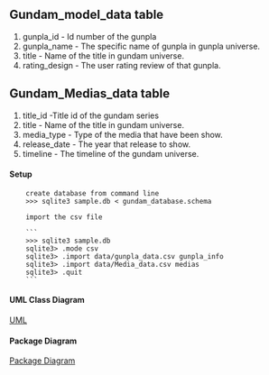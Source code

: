 ## Gundam_model_data table

1. gunpla_id - Id number of the gunpla
2. gunpla_name - The specific name of gunpla in gunpla universe.
3. title - Name of the title in gundam universe.
4. rating_design - The user rating review of that gunpla.

## Gundam_Medias_data table
1. title_id -Title id of the gundam series
2. title - Name of the title in gundam universe.
3. media_type - Type of the media that have been show.
4. release_date - The year that release to show.
5. timeline - The timeline of the gundam universe.

#### Setup
        
        create database from command line
        >>> sqlite3 sample.db < gundam_database.schema

        import the csv file

        ```
        >>> sqlite3 sample.db
        sqlite3> .mode csv
        sqlite3> .import data/gunpla_data.csv gunpla_info
        sqlite3> .import data/Media_data.csv medias
        sqlite3> .quit
        ```

#### UML Class Diagram
[UML](../../wiki/uml-class-diagram)

#### Package Diagram
[Package Diagram](../../wiki/package-diagram)

